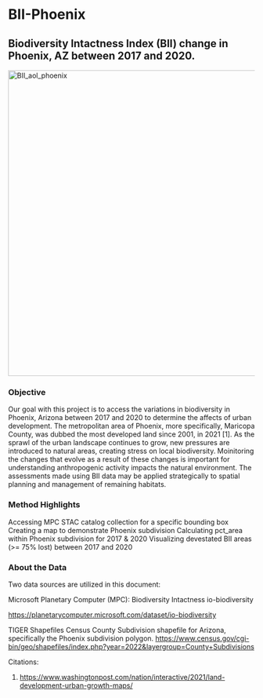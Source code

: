 # BII-Phoenix
## Biodiversity Intactness Index (BII) change in Phoenix, AZ between 2017 and 2020.
<img width="623" alt="BII_aol_phoenix" src="https://github.com/saingersoll/BII-Phoenix/assets/141206781/7a690585-b160-446f-b8c7-20ddb609c154">

### Objective

Our goal with this project is to access the variations in biodiversity in Phoenix, Arizona between 2017 and 2020 to determine the affects of urban development. The metropolitan area of Phoenix, more specifically, Maricopa County, was dubbed the most developed land since 2001, in 2021 [1]. As the sprawl of the urban landscape continues to grow, new pressures are introduced to natural areas, creating stress on local biodiversity. Moinitoring the changes that evolve as a result of these changes is important for understanding anthropogenic activity impacts the natural environment. The assessments made using BII data may be applied strategically to spatial planning and management of remaining habitats.

### Method Highlights

Accessing MPC STAC catalog collection for a specific bounding box
Creating a map to demonstrate Phoenix subdivision
Calculating pct_area within Phoenix subdivision for 2017 & 2020
Visualizing devestated BII areas (>= 75% lost) between 2017 and 2020

### About the Data

Two data sources are utilized in this document:

Microsoft Planetary Computer (MPC): Biodiversity Intactness
io-biodiversity

https://planetarycomputer.microsoft.com/dataset/io-biodiversity

TIGER Shapefiles Census County Subdivision shapefile for Arizona, specifically the Phoenix subdivision polygon.
https://www.census.gov/cgi-bin/geo/shapefiles/index.php?year=2022&layergroup=County+Subdivisions


Citations:
1. https://www.washingtonpost.com/nation/interactive/2021/land-development-urban-growth-maps/
